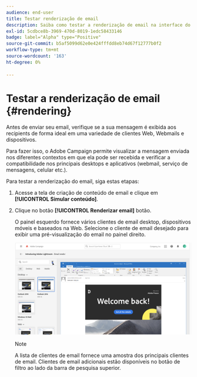 ```yaml
---
audience: end-user
title: Testar renderização de email
description: Saiba como testar a renderização de email na interface do usuário da Web do Campaign
exl-id: 5cdbce8b-3969-470d-8019-1edc58433146
badge: label="Alpha" type="Positive"
source-git-commit: b5af5099d62e0e424fffdd8eb74d67f12777b0f2
workflow-type: tm+mt
source-wordcount: '163'
ht-degree: 0%

---
```



# Testar a renderização de email {#rendering}


Antes de enviar seu email, verifique se a sua mensagem é exibida aos recipients de forma ideal em uma variedade de clientes Web, Webmails e dispositivos.

Para fazer isso, o Adobe Campaign permite visualizar a mensagem enviada nos diferentes contextos em que ela pode ser recebida e verificar a compatibilidade nos principais desktops e aplicativos (webmail, serviço de mensagens, celular etc.).

Para testar a renderização do email, siga estas etapas:

1. Acesse a tela de criação de conteúdo de email e clique em **[!UICONTROL Simular conteúdo]**.

1. Clique no botão **[!UICONTROL Renderizar email]** botão.

   O painel esquerdo fornece vários clientes de email desktop, dispositivos móveis e baseados na Web. Selecione o cliente de email desejado para exibir uma pré-visualização do email no painel direito.

   ![](assets/render-context.png)

   >[!NOTE]
   >
   >A lista de clientes de email fornece uma amostra dos principais clientes de email. Clientes de email adicionais estão disponíveis no botão de filtro ao lado da barra de pesquisa superior.
